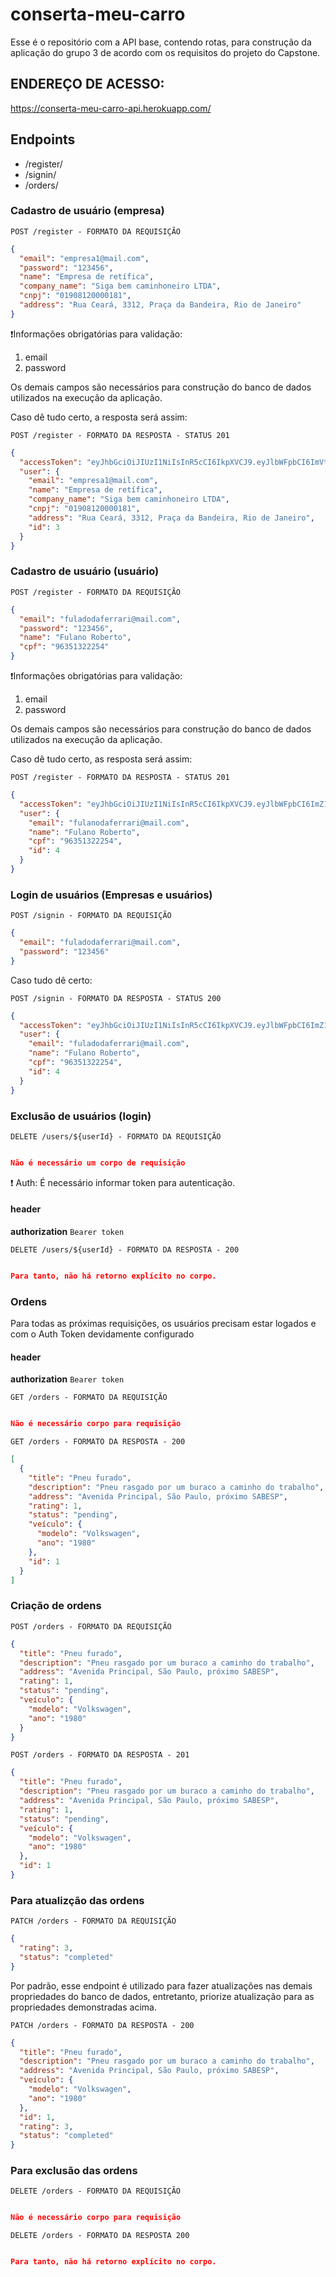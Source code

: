 # conserta-meu-carro

Esse é o repositório com a API base, contendo rotas, para construção da aplicação do grupo 3 de acordo com os requisitos do projeto do Capstone.

## ENDEREÇO DE ACESSO:

https://conserta-meu-carro-api.herokuapp.com/

## Endpoints

- /register/
- /signin/
- /orders/

### Cadastro de usuário (empresa)

`POST /register - FORMATO DA REQUISIÇÃO`

```json
{
  "email": "empresa1@mail.com",
  "password": "123456",
  "name": "Empresa de retífica",
  "company_name": "Siga bem caminhoneiro LTDA",
  "cnpj": "01908120000181",
  "address": "Rua Ceará, 3312, Praça da Bandeira, Rio de Janeiro"
}
```

:exclamation:Informações obrigatórias para validação:

1. email
2. password

Os demais campos são necessários para construção do banco de dados utilizados na execução da aplicação.

Caso dê tudo certo, a resposta será assim:

`POST /register - FORMATO DA RESPOSTA - STATUS 201`

```json
{
  "accessToken": "eyJhbGciOiJIUzI1NiIsInR5cCI6IkpXVCJ9.eyJlbWFpbCI6ImVtcHJlc2ExQG1haWwuY29tIiwiaWF0IjoxNjM2NTczMjcxLCJleHAiOjE2MzY1NzY4NzEsInN1YiI6IjMifQ.Er27RihgqDyQ05nAe2CCuWcQLhUFvszuz_T9rqj73Pg",
  "user": {
    "email": "empresa1@mail.com",
    "name": "Empresa de retífica",
    "company_name": "Siga bem caminhoneiro LTDA",
    "cnpj": "01908120000181",
    "address": "Rua Ceará, 3312, Praça da Bandeira, Rio de Janeiro",
    "id": 3
  }
}
```

### Cadastro de usuário (usuário)

`POST /register - FORMATO DA REQUISIÇÃO`

```json
{
  "email": "fuladodaferrari@mail.com",
  "password": "123456",
  "name": "Fulano Roberto",
  "cpf": "96351322254"
}
```

:exclamation:Informações obrigatórias para validação:

1. email
2. password

Os demais campos são necessários para construção do banco de dados utilizados na execução da aplicação.

Caso dê tudo certo, as resposta será assim:

`POST /register - FORMATO DA RESPOSTA - STATUS 201`

```json
{
  "accessToken": "eyJhbGciOiJIUzI1NiIsInR5cCI6IkpXVCJ9.eyJlbWFpbCI6ImZ1bGFkb2RhZmVycmFyaUBtYWlsLmNvbSIsImlhdCI6MTYzNjU3NDA0OCwiZXhwIjoxNjM2NTc3NjQ4LCJzdWIiOiI0In0.Rg1jui678oI0tb02OWUoJutdNi6yxpcmO-7uTBxNfQU",
  "user": {
    "email": "fulanodaferrari@mail.com",
    "name": "Fulano Roberto",
    "cpf": "96351322254",
    "id": 4
  }
}
```

### Login de usuários (Empresas e usuários)

`POST /signin - FORMATO DA REQUISIÇÃO`

```json
{
  "email": "fuladodaferrari@mail.com",
  "password": "123456"
}
```

Caso tudo dê certo:

`POST /signin - FORMATO DA RESPOSTA - STATUS 200 `

```json
{
  "accessToken": "eyJhbGciOiJIUzI1NiIsInR5cCI6IkpXVCJ9.eyJlbWFpbCI6ImZ1bGFkb2RhZmVycmFyaUBtYWlsLmNvbSIsImlhdCI6MTYzNjU3NDUwMSwiZXhwIjoxNjM2NTc4MTAxLCJzdWIiOiI0In0.Nlnw5Wmg5ZSMaYbGy91glk8G0Y_5Z4geWu4fVEvTHNw",
  "user": {
    "email": "fuladodaferrari@mail.com",
    "name": "Fulano Roberto",
    "cpf": "96351322254",
    "id": 4
  }
}
```

### Exclusão de usuários (login)

`DELETE /users/${userId} - FORMATO DA REQUISIÇÃO`

```json

Não é necessário um corpo de requisição

```

:exclamation: Auth: É necessário informar token para autenticação.

#### header

**authorization** `Bearer token`

`DELETE /users/${userId} - FORMATO DA RESPOSTA - 200`

```json

Para tanto, não há retorno explícito no corpo.

```

### Ordens

Para todas as próximas requisições, os usuários precisam estar logados e com o Auth Token devidamente configurado

#### header

**authorization** `Bearer token`

`GET /orders - FORMATO DA REQUISIÇÃO`

```json

Não é necessário corpo para requisição

```

`GET /orders - FORMATO DA RESPOSTA - 200`

```json
[
  {
    "title": "Pneu furado",
    "description": "Pneu rasgado por um buraco a caminho do trabalho",
    "address": "Avenida Principal, São Paulo, próximo SABESP",
    "rating": 1,
    "status": "pending",
    "veículo": {
      "modelo": "Volkswagen",
      "ano": "1980"
    },
    "id": 1
  }
]
```

### Criação de ordens

`POST /orders - FORMATO DA REQUISIÇÃO`

```json
{
  "title": "Pneu furado",
  "description": "Pneu rasgado por um buraco a caminho do trabalho",
  "address": "Avenida Principal, São Paulo, próximo SABESP",
  "rating": 1,
  "status": "pending",
  "veículo": {
    "modelo": "Volkswagen",
    "ano": "1980"
  }
}
```

`POST /orders - FORMATO DA RESPOSTA - 201`

```json
{
  "title": "Pneu furado",
  "description": "Pneu rasgado por um buraco a caminho do trabalho",
  "address": "Avenida Principal, São Paulo, próximo SABESP",
  "rating": 1,
  "status": "pending",
  "veículo": {
    "modelo": "Volkswagen",
    "ano": "1980"
  },
  "id": 1
}
```

### Para atualizção das ordens

`PATCH /orders - FORMATO DA REQUISIÇÃO`

```json
{
  "rating": 3,
  "status": "completed"
}
```

Por padrão, esse endpoint é utilizado para fazer atualizações nas demais propriedades do banco de dados, entretanto, priorize atualização para as propriedades demonstradas acima.

`PATCH /orders - FORMATO DA RESPOSTA - 200`

```json
{
  "title": "Pneu furado",
  "description": "Pneu rasgado por um buraco a caminho do trabalho",
  "address": "Avenida Principal, São Paulo, próximo SABESP",
  "veículo": {
    "modelo": "Volkswagen",
    "ano": "1980"
  },
  "id": 1,
  "rating": 3,
  "status": "completed"
}
```

### Para exclusão das ordens

`DELETE /orders - FORMATO DA REQUISIÇÃO`

```json

Não é necessário corpo para requisição

```

`DELETE /orders - FORMATO DA RESPOSTA 200`

```json

Para tanto, não há retorno explícito no corpo.

```
